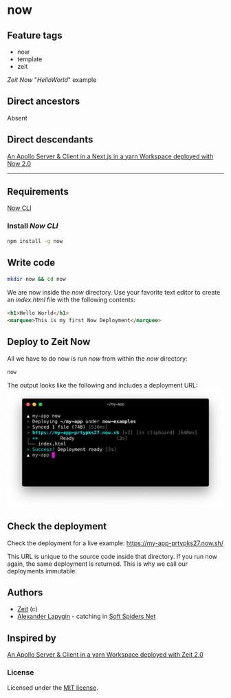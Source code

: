 # now

## Feature tags

- now
- template
- zeit

*Zeit Now* "*HelloWorld*" example

## Direct ancestors

Absent

## Direct descendants

[An Apollo Server & Client in a Next.js in a yarn Workspace deployed with Now 2.0](https://github.com/softspider/zeit-now-next-typescript-graphql-apollo)

---

## Requirements

[Now CLI](https://zeit.co/docs/v2/getting-started/installation/#now-cli)

### Install *Now CLI*

```sh
npm install -g now
```

## Write code

```sh
mkdir now && cd now
```

We are now inside the *now* directory. Use your favorite text editor to create an *index.html* file with the following contents:

```html
<h1>Hello World</h1>
<marquee>This is my first Now Deployment</marquee>
```

## Deploy to Zeit Now

All we have to do now is run *now* from within the *now* directory:

```sh
now
```

The output looks like the following and includes a deployment URL:
![CLI console](basic-deployment-index.png)

## Check the deployment

Check the deployment for a live example: https://my-app-prtypks27.now.sh/

This URL is unique to the source code inside that directory. If you run now again, the same deployment is returned. This is why we call our deployments immutable.

## Authors

* [Zeit](https://zeit.co/) (c)
* [Alexander Lapygin](https://github.com/AlexanderLapygin) - catching in [Soft Spiders Net](https://github.com/softspider)

## Inspired by

[An Apollo Server & Client in a yarn Workspace deployed with Zeit 2.0](https://zeit.co/docs/v2/deployments/basics/)

### License

Licensed under the [MIT license](./LICENSE).
